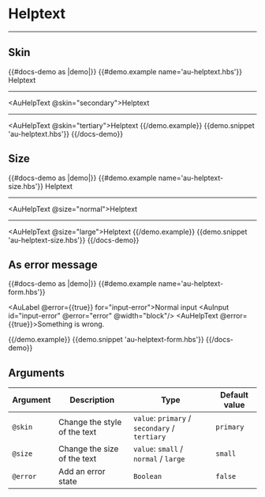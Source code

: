 # Helptext

---

## Skin

{{#docs-demo as |demo|}}
  {{#demo.example name='au-helptext.hbs'}}
    <AuHelpText>Helptext</AuHelpText>
    <hr>
    <AuHelpText @skin="secondary">Helptext</AuHelpText>
    <hr>
    <AuHelpText @skin="tertiary">Helptext</AuHelpText>
  {{/demo.example}}
  {{demo.snippet 'au-helptext.hbs'}}
{{/docs-demo}}


## Size

{{#docs-demo as |demo|}}
  {{#demo.example name='au-helptext-size.hbs'}}
    <AuHelpText>Helptext</AuHelpText>
    <hr>
    <AuHelpText @size="normal">Helptext</AuHelpText>
    <hr>
    <AuHelpText @size="large">Helptext</AuHelpText>
  {{/demo.example}}
  {{demo.snippet 'au-helptext-size.hbs'}}
{{/docs-demo}}

## As error message

{{#docs-demo as |demo|}}
  {{#demo.example name='au-helptext-form.hbs'}}
    <div class="au-c-form">
      <p>
        <AuLabel @error={{true}} for="input-error">Normal input</AuLabel>
        <AuInput id="input-error" @error="error" @width="block"/>
        <AuHelpText @error={{true}}>Something is wrong.</AuHelpText>
      </p>
    </div>
  {{/demo.example}}
  {{demo.snippet 'au-helptext-form.hbs'}}
{{/docs-demo}}

## Arguments

| Argument      | Description | Type | Default value |
| ------------- | ----------- | ---- | ------------- |
| `@skin` | Change the style of the text  | `value`: `primary` / `secondary` / `tertiary` | `primary` |
| `@size` | Change the size of the text  | `value`: `small` / `normal` / `large` | `small` |
| `@error` | Add an error state  | `Boolean` | `false` |
